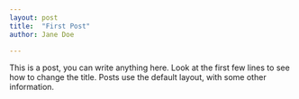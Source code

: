 ```yaml
---
layout: post
title:  "First Post"
author: Jane Doe

---
```


This is a post, you can write anything here. Look at the first few lines to see how to change the title. Posts use the default layout, with some other information. 
